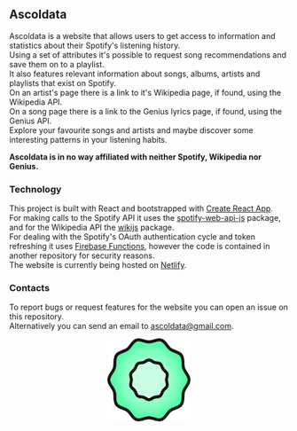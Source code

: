 ## Ascoldata

Ascoldata is a website that allows users to get access to information and statistics about their Spotify's listening history.  
Using a set of attributes it's possible to request song recommendations and save them on to a playlist.  
It also features relevant information about songs, albums, artists and playlists that exist on Spotify.  
On an artist's page there is a link to it's Wikipedia page, if found, using the Wikipedia API.  
On a song page there is a link to the Genius lyrics page, if found, using the Genius API.  
Explore your favourite songs and artists and maybe discover some interesting patterns in your listening habits.  

**Ascoldata is in no way affiliated with neither Spotify, Wikipedia nor Genius.**

### Technology

This project is built with React and bootstrapped with [Create React App](https://github.com/facebook/create-react-app).  
For making calls to the Spotify API it uses the [spotify-web-api-js](https://github.com/JMPerez/spotify-web-api-js) package, and
for the Wikipedia API the [wikijs](https://github.com/dijs/wiki) package.  
For dealing with the Spotify's OAuth authentication cycle and token refreshing it uses [Firebase Functions](https://firebase.google.com/products/functions/),
however the code is contained in another repository for security reasons.  
The website is currently being hosted on [Netlify](https://www.netlify.com).

### Contacts

To report bugs or request features for the website you can open an issue on this repository.  
Alternatively you can send an email to [ascoldata@gmail.com](mailto:ascoldata@gmail.com).

<p align="center">
  <img width="150" height="150" src="https://github.com/TitoGrine/Ascoldata/blob/master/src/assets/images/logo.svg">
</p>
